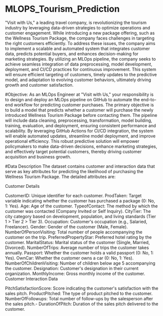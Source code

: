 # MLOPS_Tourism_Prediction
"Visit with Us," a leading travel company, is revolutionizing the tourism industry by leveraging data-driven strategies to optimize operations and customer engagement. While introducing a new package offering, such as the Wellness Tourism Package, the company faces challenges in targeting the right customers efficiently. 
To address these issues, the company aims to implement a scalable and automated system that integrates customer data, predicts potential buyers, and enhances decision-making for marketing strategies. By utilizing an MLOps pipeline, the company seeks to achieve seamless integration of data preprocessing, model development, deployment, and CI/CD practices for continuous improvement. This system will ensure efficient targeting of customers, timely updates to the predictive model, and adaptation to evolving customer behaviors, ultimately driving growth and customer satisfaction.

#Objective:
As an MLOps Engineer at "Visit with Us," your responsibility is to design and deploy an MLOps pipeline on GitHub to automate the end-to-end workflow for predicting customer purchases. The primary objective is to build a model that predicts whether a customer will purchase the newly introduced Wellness Tourism Package before contacting them. The pipeline will include data cleaning, preprocessing, transformation, model building, training, evaluation, and deployment, ensuring consistent performance and scalability. By leveraging GitHub Actions for CI/CD integration, the system will enable automated updates, streamline model deployment, and improve operational efficiency. This robust predictive solution will empower policymakers to make data-driven decisions, enhance marketing strategies, and effectively target potential customers, thereby driving customer acquisition and business growth.

#Data Description
The dataset contains customer and interaction data that serve as key attributes for predicting the likelihood of purchasing the Wellness Tourism Package. The detailed attributes are:

Customer Details

CustomerID: Unique identifier for each customer.
ProdTaken: Target variable indicating whether the customer has purchased a package (0: No, 1: Yes).
Age: Age of the customer.
TypeofContact: The method by which the customer was contacted (Company Invited or Self Inquiry).
CityTier: The city category based on development, population, and living standards (Tier 1 > Tier 2 > Tier 3).
Occupation: Customer's occupation (e.g., Salaried, Freelancer).
Gender: Gender of the customer (Male, Female).
NumberOfPersonVisiting: Total number of people accompanying the customer on the trip.
PreferredPropertyStar: Preferred hotel rating by the customer.
MaritalStatus: Marital status of the customer (Single, Married, Divorced).
NumberOfTrips: Average number of trips the customer takes annually.
Passport: Whether the customer holds a valid passport (0: No, 1: Yes).
OwnCar: Whether the customer owns a car (0: No, 1: Yes).
NumberOfChildrenVisiting: Number of children below age 5 accompanying the customer.
Designation: Customer's designation in their current organization.
MonthlyIncome: Gross monthly income of the customer.
Customer Interaction Data

PitchSatisfactionScore: Score indicating the customer's satisfaction with the sales pitch.
ProductPitched: The type of product pitched to the customer.
NumberOfFollowups: Total number of follow-ups by the salesperson after the sales pitch.-
DurationOfPitch: Duration of the sales pitch delivered to the customer.

